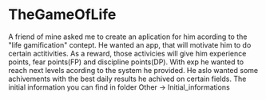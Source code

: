 # TheGameOfLife
A friend of mine asked me to create an aplication for him acording to the "life gamification" contept. He wanted an app, that will motivate him to do certain actitivities. As a reward, those activicies will give him experience points, fear points(FP) and discipline points(DP). With exp he wanted to reach next levels acording to the system he provided. He aslo wanted some achivements with the best daily results he achived on certain fields. The initial information you can find in folder Other -> Initial_informations
